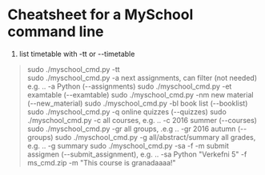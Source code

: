 # Cheatsheet for a MySchool command line
1. list timetable with -tt or --timetable
> sudo ./myschool_cmd.py -tt                      
sudo ./myschool_cmd.py -a <filter>              next assignments, can filter (not needed) e.g. .. -a Python (--assignments)
sudo ./myschool_cmd.py -et                      examtable (--examtable)
sudo ./myschool_cmd.py -nm                      new material (--new_material)
sudo ./myschool_cmd.py -bl                      book list (--booklist)
sudo ./myschool_cmd.py -q                       online quizzes (--quizzes) 
sudo ./myschool_cmd.py -c <year> <season>       all courses, e.g. .. -c 2016 summer (--courses)
sudo ./myschool_cmd.py -gr <year> <season>      all groups, .e.g .. -gr 2016 autumn (--groups)
sudo ./myschool_cmd.py -g all/abstract/summary  all grades, e.g. .. -g summary
sudo ./myschool_cmd.py -sa <course> <assignment> -f <filaname> -m <comment>     submit assigmen (--submit_assignment), e.g. .. -sa Python "Verkefni 5" -f ms_cmd.zip -m "This course is granadaaaa!"
